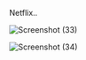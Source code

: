 Netflix..

![Screenshot (33)](https://github.com/DDK2805/Web-Development-Projects/assets/99110323/f9a5097c-7fd8-46d2-af32-6efea2a66708)

![Screenshot (34)](https://github.com/DDK2805/Web-Development-Projects/assets/99110323/c5010d93-d387-45f3-a952-0ebbe546fdb5)

